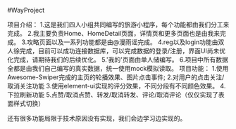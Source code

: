 #WayProject
<p>
项目介绍：
  1.这是我们四人小组共同编写的旅游小程序，每个功能都由我们分工来完成。
  2.我主要负责Home、HomeDetail页面，详情页和更多页面也是由我来完成。
  3.攻略页面以及一系列功能都是由@漫雨谣完成。
  4.reg以及login功能由双人徐完成，目前可以成功连接数据库，可以完成数据的登录/注册，界面UI尚未优化完成，请期待我们的后续优化。
  5.'我的'页面由单人储编写。
  6.项目中所有数据全都是由我们自己编写的真实数据，统一使用mock模拟读取。
项目功能：
  1.使用Awesome-Swiper完成的主页的轮播效果、图片点击事件;
  2.对用户的点击关注/取消关注功能
  3.使用element-ui实现的评分效果，不同分段有不同颜色效果。
  4.下拉刷新功能
  5.点赞/取消点赞、转发/取消转发、评论/取消评论（仅仅实现了表面样式切换）
  
还有很多功能局限于技术原因没有实现，我们会边学习边实现的。
